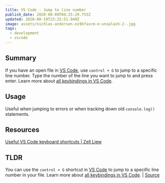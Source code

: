```yaml
---
title: VS Code - Jump to line number
publish_date: 2020-08-09T04:25:29.753Z
updated: 2020-08-19T23:25:51.949Z
image: assets/nichlas-andersen-ei9kfavcm-e-unsplash-2-.jpg
tags:
  - development
  - vscode
---
```

## Summary

If you have an open file in [VS Code](https://code.visualstudio.com/), use `control + G` to jump to a specific line number. Type the number of the line you want to jump to and press enter. Learn more about [all keybindings in VS Code](https://code.visualstudio.com/docs/getstarted/keybindings).

## Usage

Useful when jumping to errors or when tracking down old `console.log()` statements.

## Resources

[Useful VS Code keyboard shortcuts | Zell Liew](https://zellwk.com/blog/useful-vscode-keyboard-shortcuts/#:~:text=Go%20to%20line,then%20type%20your%20line%20number.com)

## TLDR

You can use the `control + G` shortcut in [VS Code](https://code.visualstudio.com/) to jump to a specific line number in your file. Learn more about [all keybindings in VS Code](https://code.visualstudio.com/docs/getstarted/keybindings). | [Source](https://zellwk.com/blog/useful-vscode-keyboard-shortcuts/#:~:text=Go%20to%20line,then%20type%20your%20line%20number.com)